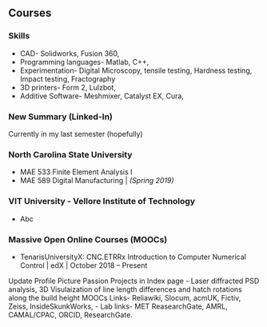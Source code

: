 <!---
No Title
-->

## Courses

### Skills

* CAD- Solidworks, Fusion 360, 
* Programming languages- Matlab, C++, 
* Experimentation- Digital Microscopy, tensile testing, Hardness testing, Impact testing, Fractography
* 3D printers- Form 2, Lulzbot, 
* Additive Software- Meshmixer, Catalyst EX, Cura, 


### New Summary (Linked-In)
Currently in my last semester (hopefully) 

### North Carolina State University 

* MAE 533 Finite Element Analysis I
* MAE 589 Digital Manufacturing
| *(Spring 2019)*

### VIT University - Vellore Institute of Technology

* Abc

### Massive Open Online Courses (MOOCs)

* TenarisUniversityX: CNC.ETRRx Introduction to Computer Numerical Control
| edX
| October 2018 – Present




Update Profile Picture
Passion Projects in Index page - Laser diffracted PSD analysis, 3D Visulaization of line length differences and hatch rotations along the build height 
MOOCs 
Links- Reliawiki, Slocum, acmUK, Fictiv, Zeiss, InsideSkunkWorks, 
     - Lab links- MET ReasearchGate, AMRL, CAMAL/CPAC, ORCID, ResearchGate. 
 
